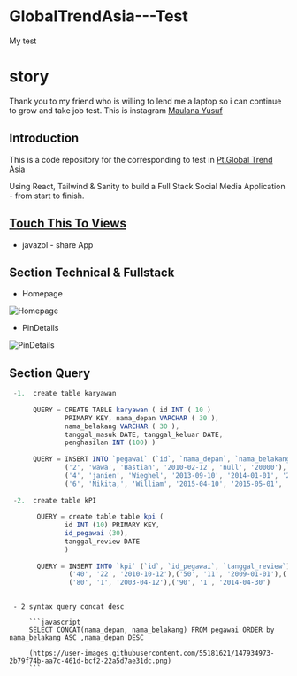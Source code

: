 # GlobalTrendAsia---Test
My test

# story 
Thank you to my friend who is willing 
to lend me a laptop so i can continue 
to grow and take job test.
This is instagram [Maulana Yusuf](https://instagram.com/mhaul19?utm_medium=copy_link) 

## Introduction  
This is a code repository for the corresponding to test in [Pt.Global Trend Asia](https://www.globaltrendasia.com)

Using React, Tailwind & Sanity to build a Full Stack Social Media Application - from start to finish.

## [Touch This To Views](https://javazolshare.netlify.app/login)
- javazol - share App

## Section Technical & Fullstack 

- Homepage

![Homepage](https://user-images.githubusercontent.com/55181621/147916899-aa74c249-935e-4fab-8f55-6cea0b91013b.png)

- PinDetails

![PinDetails](https://user-images.githubusercontent.com/55181621/147917065-db10471d-48a9-4e87-9251-33dcf8ad7abb.png)


## Section Query

```javascript
 -1.  create table karyawan     
                                
      QUERY = CREATE TABLE karyawan ( id INT ( 10 ) 
              PRIMARY KEY, nama_depan VARCHAR ( 30 ),
              nama_belakang VARCHAR ( 30 ), 
              tanggal_masuk DATE, tanggal_keluar DATE,
              penghasilan INT (100) )
              
      QUERY = INSERT INTO `pegawai` (`id`, `nama_depan`, `nama_belakang`, `tanggal_masuk`, `tanggal_keluar`, `penghasilan`) VALUES 
              ('2', 'wawa', 'Bastian', '2010-02-12', 'null', '20000'), ('3', 'Pevita', 'Pierce', '2012-03-14', 'null', '30000'), 
              ('4', 'janien', 'Wieghel', '2013-09-10', '2014-01-01', '20000'), ('5', 'Lucinta', 'Luna', '2013-09-10', 'null', '20000'), 
              ('6', 'Nikita,', 'William', '2015-04-10', '2015-05-01', '60000')
              
 -2.  create table kPI
   
       QUERY = create table table kpi (
              id INT (10) PRIMARY KEY,
              id_pegawai (30),
              tanggal_review DATE
              )
              
       QUERY = INSERT INTO `kpi` (`id`, `id_pegawai`, `tanggal_review`) VALUES ('20', '2', '2016-04-12'),('30', '10', '2015-02-13'), 
               ('40', '22', '2010-10-12'),('50', '11', '2009-01-01'),('60', '12', '2009-03-03'),('70', '13', '2008-12-01'),
               ('80', '1', '2003-04-12'),('90', '1', '2014-04-30')      
         
```    
        
     - 2 syntax query concat desc 
             
         ```javascript
         SELECT CONCAT(nama_depan, nama_belakang) FROM pegawai ORDER by nama_belakang ASC ,nama_depan DESC
         
         (https://user-images.githubusercontent.com/55181621/147934973-2b79f74b-aa7c-461d-bcf2-22a5d7ae31dc.png)
         ```






